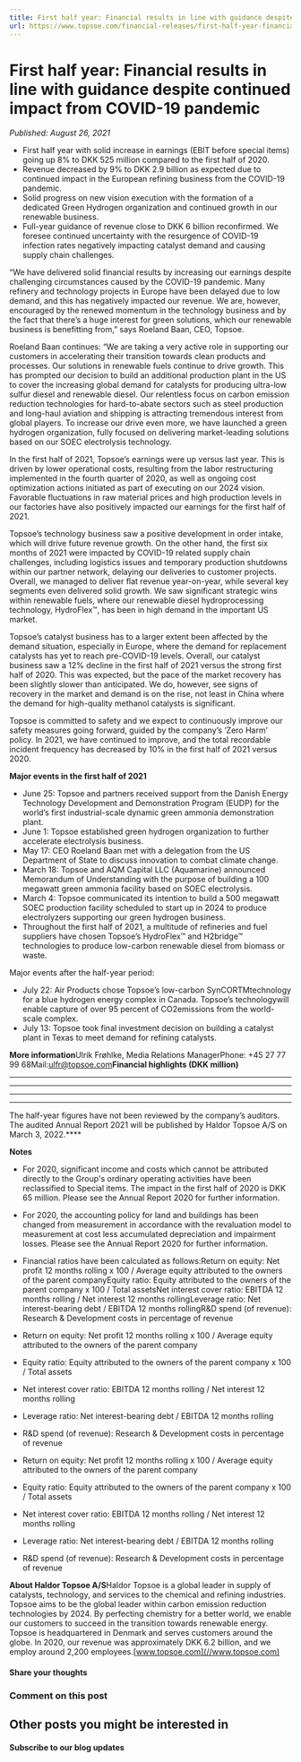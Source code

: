 ```yaml
---
title: First half year: Financial results in line with guidance despite continued impact from COVID-19 pandemic
url: https://www.topsoe.com/financial-releases/first-half-year-financial-results#main-content
---
```


# First half year: Financial results in line with guidance despite continued impact from COVID-19 pandemic

*Published: August 26, 2021*

- First half year with solid increase in earnings (EBIT before special items) going up 8% to DKK 525 million compared to the first half of 2020.
- Revenue decreased by 9% to DKK 2.9 billion as expected due to continued impact in the European refining business from the COVID-19 pandemic.
- Solid progress on new vision execution with the formation of a dedicated Green Hydrogen organization and continued growth in our renewable business.
- Full-year guidance of revenue close to DKK 6 billion reconfirmed. We foresee continued uncertainty with the resurgence of COVID-19 infection rates negatively impacting catalyst demand and causing supply chain challenges.

“We have delivered solid financial results by increasing our earnings despite challenging circumstances caused by the COVID-19 pandemic. Many refinery and technology projects in Europe have been delayed due to low demand, and this has negatively impacted our revenue. We are, however, encouraged by the renewed momentum in the technology business and by the fact that there’s a huge interest for green solutions, which our renewable business is benefitting from,” says Roeland Baan, CEO, Topsoe.

Roeland Baan continues: “We are taking a very active role in supporting our customers in accelerating their transition towards clean products and processes. Our solutions in renewable fuels continue to drive growth. This has prompted our decision to build an additional production plant in the US to cover the increasing global demand for catalysts for producing ultra-low sulfur diesel and renewable diesel. Our relentless focus on carbon emission reduction technologies for hard-to-abate sectors such as steel production and long-haul aviation and shipping is attracting tremendous interest from global players. To increase our drive even more, we have launched a green hydrogen organization, fully focused on delivering market-leading solutions based on our SOEC electrolysis technology.

In the first half of 2021, Topsoe’s earnings were up versus last year. This is driven by lower operational costs, resulting from the labor restructuring implemented in the fourth quarter of 2020, as well as ongoing cost optimization actions initiated as part of executing on our 2024 vision. Favorable fluctuations in raw material prices and high production levels in our factories have also positively impacted our earnings for the first half of 2021.

Topsoe’s technology business saw a positive development in order intake, which will drive future revenue growth. On the other hand, the first six months of 2021 were impacted by COVID-19 related supply chain challenges, including logistics issues and temporary production shutdowns within our partner network, delaying our deliveries to customer projects. Overall, we managed to deliver flat revenue year-on-year, while several key segments even delivered solid growth. We saw significant strategic wins within renewable fuels, where our renewable diesel hydroprocessing technology, HydroFlex™, has been in high demand in the important US market.

Topsoe’s catalyst business has to a larger extent been affected by the demand situation, especially in Europe, where the demand for replacement catalysts has yet to reach pre-COVID-19 levels. Overall, our catalyst business saw a 12% decline in the first half of 2021 versus the strong first half of 2020. This was expected, but the pace of the market recovery has been slightly slower than anticipated. We do, however, see signs of recovery in the market and demand is on the rise, not least in China where the demand for high-quality methanol catalysts is significant.

Topsoe is committed to safety and we expect to continuously improve our safety measures going forward, guided by the company’s ‘Zero Harm’ policy. In 2021, we have continued to improve, and the total recordable incident frequency has decreased by 10% in the first half of 2021 versus 2020.

**Major events in the first half of 2021**

- June 25: Topsoe and partners received support from the Danish Energy Technology Development and Demonstration Program (EUDP) for the world’s first industrial-scale dynamic green ammonia demonstration plant.
- June 1: Topsoe established green hydrogen organization to further accelerate electrolysis business.
- May 17: CEO Roeland Baan met with a delegation from the US Department of State to discuss innovation to combat climate change.
- March 18: Topsoe and AQM Capital LLC (Aquamarine) announced Memorandum of Understanding with the purpose of building a 100 megawatt green ammonia facility based on SOEC electrolysis.
- March 4: Topsoe communicated its intention to build a 500 megawatt SOEC production facility scheduled to start up in 2024 to produce electrolyzers supporting our green hydrogen business.
- Throughout the first half of 2021, a multitude of refineries and fuel suppliers have chosen Topsoe’s HydroFlex™ and H2bridge™ technologies to produce low-carbon renewable diesel from biomass or waste.

Major events after the half-year period:

- July 22: Air Products chose Topsoe’s low-carbon SynCORTMtechnology for a blue hydrogen energy complex in Canada. Topsoe’s technologywill enable capture of over 95 percent of CO2emissions from the world-scale complex.
- July 13: Topsoe took final investment decision on building a catalyst plant in Texas to meet demand for refining catalysts.

**More information**Ulrik Frøhlke, Media Relations ManagerPhone: +45 27 77 99 68Mail:[ulfr@topsoe.com](mailto:ulfr@topsoe.com)**Financial highlights (DKK million)**

****

****

****

****

The half-year figures have not been reviewed by the company’s auditors. The audited Annual Report 2021 will be published by Haldor Topsoe A/S on March 3, 2022.****

**Notes**

- For 2020, significant income and costs which cannot be attributed directly to the Group's ordinary operating activities have been reclassified to Special items. The impact in the first half of 2020 is DKK 65 million. Please see the Annual Report 2020 for further information.
- For 2020, the accounting policy for land and buildings has been changed from measurement in accordance with the revaluation model to measurement at cost less accumulated depreciation and impairment losses. Please see the Annual Report 2020 for further information.
- Financial ratios have been calculated as follows:Return on equity: Net profit 12 months rolling x 100 / Average equity attributed to the owners of the parent companyEquity ratio: Equity attributed to the owners of the parent company x 100 / Total assetsNet interest cover ratio: EBITDA 12 months rolling / Net interest 12 months rollingLeverage ratio: Net interest-bearing debt / EBITDA 12 months rollingR&D spend (of revenue): Research & Development costs in percentage of revenue
- Return on equity: Net profit 12 months rolling x 100 / Average equity attributed to the owners of the parent company
- Equity ratio: Equity attributed to the owners of the parent company x 100 / Total assets
- Net interest cover ratio: EBITDA 12 months rolling / Net interest 12 months rolling
- Leverage ratio: Net interest-bearing debt / EBITDA 12 months rolling
- R&D spend (of revenue): Research & Development costs in percentage of revenue

- Return on equity: Net profit 12 months rolling x 100 / Average equity attributed to the owners of the parent company
- Equity ratio: Equity attributed to the owners of the parent company x 100 / Total assets
- Net interest cover ratio: EBITDA 12 months rolling / Net interest 12 months rolling
- Leverage ratio: Net interest-bearing debt / EBITDA 12 months rolling
- R&D spend (of revenue): Research & Development costs in percentage of revenue

**About Haldor Topsoe A/S**Haldor Topsoe is a global leader in supply of catalysts, technology, and services to the chemical and refining industries. Topsoe aims to be the global leader within carbon emission reduction technologies by 2024. By perfecting chemistry for a better world, we enable our customers to succeed in the transition towards renewable energy. Topsoe is headquartered in Denmark and serves customers around the globe. In 2020, our revenue was approximately DKK 6.2 billion, and we employ around 2,200 employees.[www.topsoe.com](//www.topsoe.com)

#### Share your thoughts

### Comment on this post

## Other posts you might be interested in

#### Subscribe to our blog updates